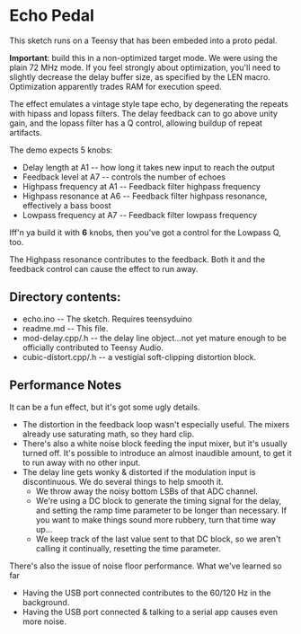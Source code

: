 # Echo Pedal

This sketch runs on a Teensy that has been embeded into a proto pedal.

**Important**: build this in a non-optimized target mode.  We were using the plain 72 MHz mode.  If you feel strongly about optimization, you'll need to slightly decrease the delay buffer size, as specified by the LEN macro.  Optimization apparently trades RAM for execution speed.

The effect emulates a vintage style tape echo, by degenerating the repeats with hipass and lopass filters.  The delay feedback can to go above unity gain, and the lopass filter has a Q control, allowing buildup of repeat artifacts.

The demo expects 5 knobs:

* Delay length at A1 -- how long it takes new input to reach the output
* Feedback level at A7 -- controls the number of echoes
* Highpass frequency at A1 -- Feedback filter highpass frequency
* Highpass resonance at A6 -- Feedback filter highpass resonance, effectively a bass boost
* Lowpass frequency at A7 -- Feedback filter lowpass frequency

Iff'n ya build it with **6** knobs, then you've got a control for the Lowpass Q, too.

The Highpass resonance contributes to the feedback.  Both it and the feedback control can cause the effect to run away.

## Directory contents:

* echo.ino -- The sketch.  Requires teensyduino
* readme.md -- This file.
* mod-delay.cpp/.h -- the delay line object...not yet mature enough to be officially contributed to Teensy Audio.
* cubic-distort.cpp/.h -- a vestigial soft-clipping distortion block.

## Performance Notes

It can be a fun effect, but it's got some ugly details.

* The distortion in the feedback loop wasn't especially useful.  The mixers already use saturating math, so they hard clip.
* There's also a white noise block feeding the input mixer, but it's usually turned off.  It's possible to introduce an almost inaudible amount, to get it to run away with no other input.
* The delay line gets wonky & distorted if the modulation input is discontinuous.  We do several things to help smooth it.
  * We throw away the noisy bottom LSBs of that ADC channel.
  * We're using a DC block to generate the timing signal for the delay, and setting the ramp time parameter to be longer than necessary.  If you want to make things sound more rubbery, turn that time way up...
  * We keep track of the last value sent to that DC block, so we aren't calling it continually, resetting the time parameter.

There's also the issue of noise floor performance.  What we've learned so far

* Having the USB port connected contributes to the 60/120 Hz in the background.
* Having the USB port connected & talking to a serial app causes even more noise.
